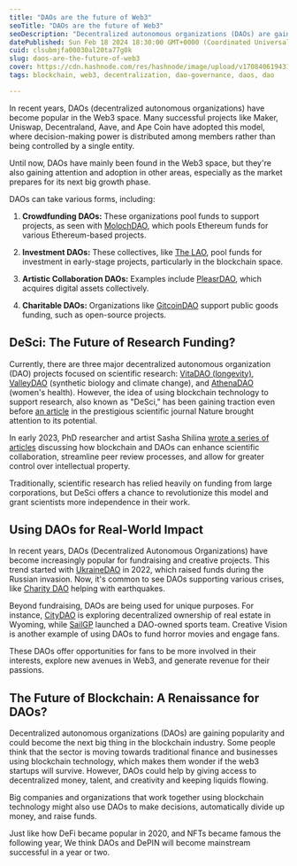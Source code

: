 ```yaml
---
title: "DAOs are the future of Web3"
seoTitle: "DAOs are the future of Web3"
seoDescription: "Decentralized autonomous organizations (DAOs) are gaining popularity and could become the next big thing in the blockchain industry. Just like how DeFi"
datePublished: Sun Feb 18 2024 18:30:00 GMT+0000 (Coordinated Universal Time)
cuid: clsubmjfa00030al20ta77g0k
slug: daos-are-the-future-of-web3
cover: https://cdn.hashnode.com/res/hashnode/image/upload/v1708406194315/4bed1ac8-905b-4a62-ad60-8df7e909191b.png
tags: blockchain, web3, decentralization, dao-governance, daos, dao

---
```


In recent years, DAOs (decentralized autonomous organizations) have become popular in the Web3 space. Many successful projects like Maker, Uniswap, Decentraland, Aave, and Ape Coin have adopted this model, where decision-making power is distributed among members rather than being controlled by a single entity.

Until now, DAOs have mainly been found in the Web3 space, but they're also gaining attention and adoption in other areas, especially as the market prepares for its next big growth phase.

DAOs can take various forms, including:

1. **Crowdfunding DAOs:** These organizations pool funds to support projects, as seen with [MolochDAO](https://molochdao.com/), which pools Ethereum funds for various Ethereum-based projects.
    
2. **Investment DAOs:** These collectives, like [The LAO](https://thelao.io/), pool funds for investment in early-stage projects, particularly in the blockchain space.
    
3. **Artistic Collaboration DAOs:** Examples include [PleasrDAO](https://pleasr.org/), which acquires digital assets collectively.
    
4. **Charitable DAOs:** Organizations like [GitcoinDAO](https://www.gitcoin.co/) support public goods funding, such as open-source projects.
    

## DeSci: The Future of Research Funding?

Currently, there are three major decentralized autonomous organization (DAO) projects focused on scientific research: [VitaDAO (longevity)](https://www.vitadao.com/), [ValleyDAO](https://www.valleydao.bio/) (synthetic biology and climate change), and [AthenaDAO](https://www.athenadao.co/) (women's health). However, the idea of using blockchain technology to support research, also known as "DeSci," has been gaining traction even before [an article](https://blockworks.co/news/daos-nature-biotechnology-editorial-benefits-science) in the prestigious scientific journal Nature brought attention to its potential.

In early 2023, PhD researcher and artist Sasha Shilina [wrote a series of articles](https://medium.com/paradigm-research/decentralized-science-desci-web3-mediated-future-of-science-2547f9a88c40#:~:text=DeSci%3A%20A%20new%20paradigm%20for,access%20and%20contribute%20to%20research.) discussing how blockchain and DAOs can enhance scientific collaboration, streamline peer review processes, and allow for greater control over intellectual property.

Traditionally, scientific research has relied heavily on funding from large corporations, but DeSci offers a chance to revolutionize this model and grant scientists more independence in their work.

## **Using DAOs for Real-World Impact**

In recent years, DAOs (Decentralized Autonomous Organizations) have become increasingly popular for fundraising and creative projects. This trend started with [UkraineDAO](https://linktr.ee/ukrainedao) in 2022, which raised funds during the Russian invasion. Now, it's common to see DAOs supporting various crises, like [Charity DAO](https://charitydao.co/) helping with earthquakes.

Beyond fundraising, DAOs are being used for unique purposes. For instance, [CityDAO](https://www.citydao.io/) is exploring decentralized ownership of real estate in Wyoming, while [SailGP](https://sailgp.com/) launched a DAO-owned sports team. Creative Vision is another example of using DAOs to fund horror movies and engage fans.

These DAOs offer opportunities for fans to be more involved in their interests, explore new avenues in Web3, and generate revenue for their passions.

## The Future of Blockchain: A Renaissance for DAOs?

Decentralized autonomous organizations (DAOs) are gaining popularity and could become the next big thing in the blockchain industry. Some people think that the sector is moving towards traditional finance and businesses using blockchain technology, which makes them wonder if the web3 startups will survive. However, DAOs could help by giving access to decentralized money, talent, and creativity and keeping liquids flowing.

Big companies and organizations that work together using blockchain technology might also use DAOs to make decisions, automatically divide up money, and raise funds.

Just like how DeFi became popular in 2020, and NFTs became famous the following year, We think DAOs and DePIN will become mainstream successful in a year or two.